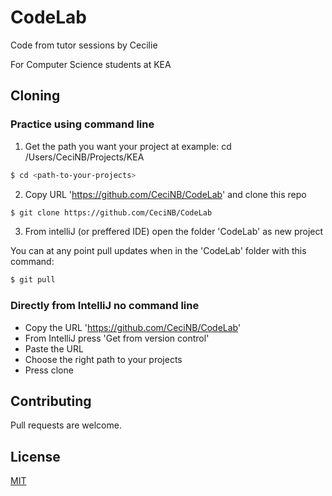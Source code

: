 # CodeLab

Code from tutor sessions by Cecilie

For Computer Science students at KEA

## Cloning

### Practice using command line

1. Get the path you want your project at example: cd /Users/CeciNB/Projects/KEA
```bash 
$ cd <path-to-your-projects>
```
2. Copy URL 'https://github.com/CeciNB/CodeLab' and clone this repo
```bash
$ git clone https://github.com/CeciNB/CodeLab
```
3. From intelliJ (or preffered IDE) open the folder 'CodeLab' as new project 

You can at any point pull updates when in the 'CodeLab' folder with this command:
```bash
$ git pull
```
### Directly from IntelliJ no command line

* Copy the URL 'https://github.com/CeciNB/CodeLab'
* From IntelliJ press 'Get from version control'
* Paste the URL 
* Choose the right path to your projects
* Press clone

## Contributing
Pull requests are welcome.

## License
[MIT](https://choosealicense.com/licenses/mit/)
